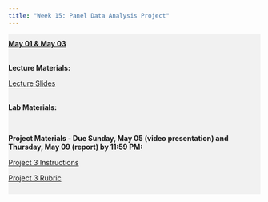 ```yaml
---
title: "Week 15: Panel Data Analysis Project"
---
```


<div style="background-color:rgba(0, 0, 0, 0.0470588); text-align:left; vertical-align: middle; padding:10px 0;">
<b><u>May 01 & May 03</u></b> <br> <br>

<b>Lecture Materials:</b> <br>

<a  href="/materials/unit_03/week_03/lecture_03_week_03.html" target="_blank">Lecture Slides</a> <br> <br>


<b>Lab Materials:</b> <br>

<br>

<b>Project Materials - Due Sunday, May 05 (video presentation) and Thursday, May 09 (report) by 11:59 PM:</b> <br>

<a  href="/materials/unit_03/week_03/project_3.html" target="_blank">Project 3 Instructions</a> <br> 

<a  href="/materials/unit_03/week_03/project_3_rubric.html" target="_blank">Project 3 Rubric</a> <br> 

 <!--
<a  href="/materials/unit_03/week_02/includes/min_wage_data.csv" target="_blank">min_wage_data.csv</a> <br> 

 <a  href="/materials/unit_03/week_02/lab_03_week_02.html" target="_blank">Lab Notes</a> <br>  
 

 <a  href="https://colostate-my.sharepoint.com/:f:/g/personal/jbayham_colostate_edu/EgFfaomIJ8VOoPLiTz6YXfEBXQqoY1eiOuDmpPpur7f9Ow?e=zDMuWi" target="_blank">Lab Datasets</a> <br> <br>

<b> Problem Set Materials - Due Thursday, April 27 by 11:59 PM:</b> <br>

 <a  href="/materials/unit_03/week_01/ps_03_week_01.html" target="_blank">Problem Set 1 Instructions</a> <br>  

<a  href="https://colostate-my.sharepoint.com/:f:/g/personal/jbayham_colostate_edu/Ene2gKXT9QBMr5Zb383dEeYBmvLFvFZR6PTwxUcGNza_0g?e=gwtVHm" target="_blank">Treatment datasets</a> <br> 

<a  href="https://colostate-my.sharepoint.com/:f:/g/personal/jbayham_colostate_edu/EsuPJcqiDPZFu0qJ-JONVLcB1gnp08EAm2LuTPAHVz2yqA?e=IsLJkA" target="_blank">Other datasets</a> <br> <br>
-->



</div>

<br> 

